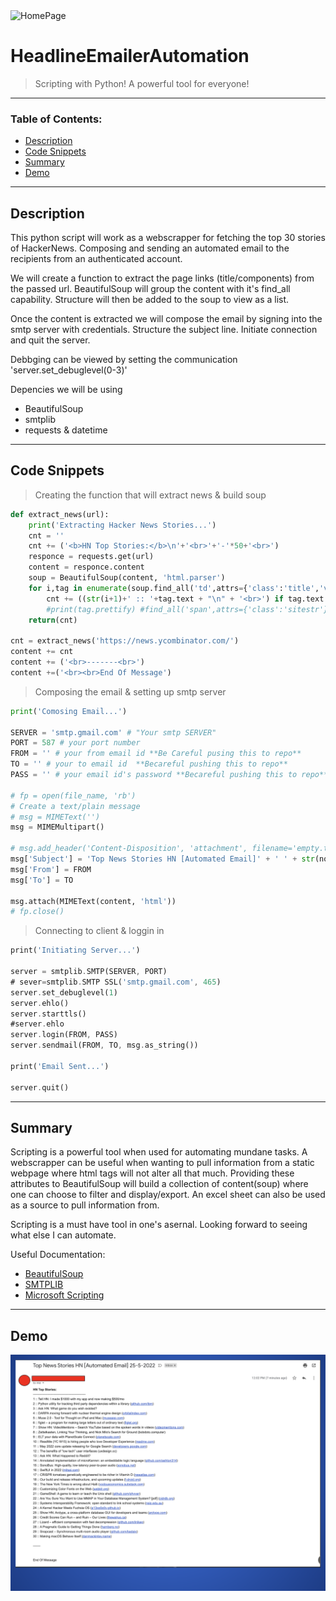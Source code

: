 
<img src="https://www.python.org/static/community_logos/python-logo-generic.svg" alt="HomePage"/>

# HeadlineEmailerAutomation
> Scripting with Python! A powerful tool for everyone!
---

### Table of Contents:

- [Description](#description)
- [Code Snippets](#code-snippets)
- [Summary](#summary)
- [Demo](#demo)




---

## Description

This python script will work as a webscrapper for fetching the top 30 stories of HackerNews. Composing and sending an automated email to the recipients from an authenticated account.

We will create a function to extract the page links (title/components) from the passed url. BeautifulSoup will group the content with it's find_all capability. Structure will then be added to the soup to view as a list.

Once the content is extracted we will compose the email by signing into the smtp server with credentials. Structure the subject line. Initiate connection and quit the server.

Debbging can be viewed by setting the communication 'server.set_debuglevel(0-3)'



Depencies we will be using

- BeautifulSoup
- smtplib 
- requests & datetime


---

## Code Snippets

> Creating the function that will extract news & build soup
```python
def extract_news(url):
    print('Extracting Hacker News Stories...')
    cnt = ''
    cnt += ('<b>HN Top Stories:</b>\n'+'<br>'+'-'*50+'<br>')
    responce = requests.get(url)
    content = responce.content
    soup = BeautifulSoup(content, 'html.parser')
    for i,tag in enumerate(soup.find_all('td',attrs={'class':'title','valign':''})):
        cnt += ((str(i+1)+' :: '+tag.text + "\n" + '<br>') if tag.text!='More' else '')
        #print(tag.prettify) #find_all('span',attrs={'class':'sitestr'})
    return(cnt)

cnt = extract_news('https://news.ycombinator.com/')
content += cnt
content += ('<br>-------<br>')
content +=('<br><br>End Of Message')
```

> Composing the email & setting up smtp server
```python
print('Comosing Email...')

SERVER = 'smtp.gmail.com' # "Your smtp SERVER"
PORT = 587 # your port number
FROM = '' # your from email id **Be Careful pusing this to repo**
TO = '' # your to email id  **Becareful pushing this to repo**
PASS = '' # your email id's password **Becareful pushing this to repo**

# fp = open(file_name, 'rb')
# Create a text/plain message
# msg = MIMEText('')
msg = MIMEMultipart()

# msg.add_header('Content-Disposition', 'attachment', filename='empty.txt')
msg['Subject'] = 'Top News Stories HN [Automated Email]' + ' ' + str(now.day) + '-' + str(now.month) + '-' + str(now.year)
msg['From'] = FROM
msg['To'] = TO

msg.attach(MIMEText(content, 'html'))
# fp.close()
```

> Connecting to client & loggin in
```dart
print('Initiating Server...')

server = smtplib.SMTP(SERVER, PORT)
# sever=smtplib.SMTP SSL('smtp.gmail.com', 465)
server.set_debuglevel(1)
server.ehlo()
server.starttls()
#server.ehlo
server.login(FROM, PASS)
server.sendmail(FROM, TO, msg.as_string())

print('Email Sent...')

server.quit()
```


---

## Summary
Scripting is a powerful tool when used for automating mundane tasks. A webscrapper can be useful when wanting to pull information from a static webpage where html tags will not alter all that much. Providing these attributes to BeautifulSoup will build a collection of content(soup) where one can choose to filter and display/export. An excel sheet can also be used as a source to pull information from.

Scripting is a must have tool in one's asernal. Looking forward to seeing what else I can automate. 

Useful Documentation:

- [BeautifulSoup](https://www.crummy.com/software/BeautifulSoup/bs4/doc/#)
- [SMTPLIB](https://docs.python.org/3/library/smtplib.html#smtp-objects)
- [Microsoft Scripting](https://docs.microsoft.com/en-us/windows/python/scripting)

---

## Demo
![HomePage Gif](https://github.com/C-Dev66/HeadlineEmailerAutomation/blob/main/screenshots/headlineEmailer.png)


